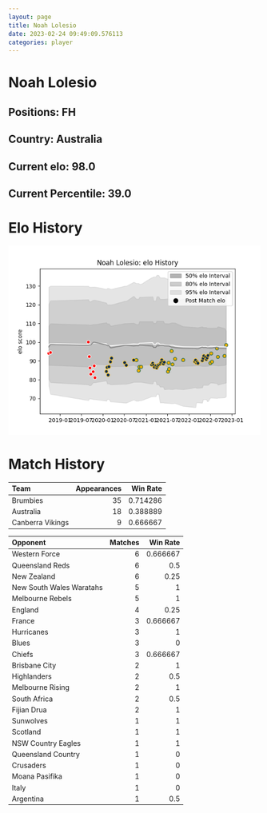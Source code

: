 ```yaml
---  
layout: page  
title: Noah Lolesio  
date: 2023-02-24 09:49:09.576113  
categories: player  
---
```

# Noah Lolesio

## Positions: FH

## Country: Australia

## Current elo: 98.0

## Current Percentile: 39.0

# Elo History


![elo history](history_NoahLolesio.png)
# Match History


| Team             |   Appearances |   Win Rate |
|:-----------------|--------------:|-----------:|
| Brumbies         |            35 |   0.714286 |
| Australia        |            18 |   0.388889 |
| Canberra Vikings |             9 |   0.666667 |

| Opponent                 |   Matches |   Win Rate |
|:-------------------------|----------:|-----------:|
| Western Force            |         6 |   0.666667 |
| Queensland Reds          |         6 |   0.5      |
| New Zealand              |         6 |   0.25     |
| New South Wales Waratahs |         5 |   1        |
| Melbourne Rebels         |         5 |   1        |
| England                  |         4 |   0.25     |
| France                   |         3 |   0.666667 |
| Hurricanes               |         3 |   1        |
| Blues                    |         3 |   0        |
| Chiefs                   |         3 |   0.666667 |
| Brisbane City            |         2 |   1        |
| Highlanders              |         2 |   0.5      |
| Melbourne Rising         |         2 |   1        |
| South Africa             |         2 |   0.5      |
| Fijian Drua              |         2 |   1        |
| Sunwolves                |         1 |   1        |
| Scotland                 |         1 |   1        |
| NSW Country Eagles       |         1 |   1        |
| Queensland Country       |         1 |   0        |
| Crusaders                |         1 |   0        |
| Moana Pasifika           |         1 |   0        |
| Italy                    |         1 |   0        |
| Argentina                |         1 |   0.5      |